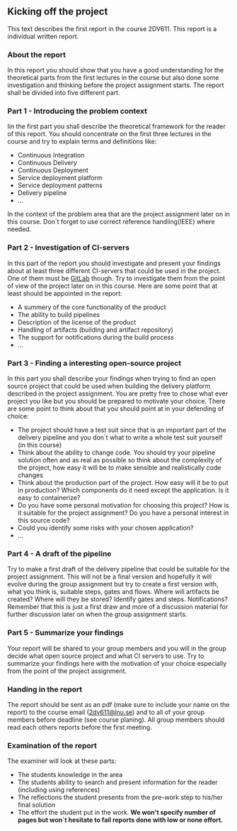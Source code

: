 ## Kicking off the project
This text describes the first report in the course 2DV611. This report is a individual written report.

### About the report
In this report you should show that you have a good understanding for the theoretical parts from the first lectures in the course but also done some investigation and thinking before the project assignment starts. The report shall be divided into five different part.

### Part 1 - Introducing the problem context
Iin the first part you shall describe the theoretical framework for the reader of this report. You should concentrate on the first three lectures in the course and try to explain terms and definitions like:

* Continuous Integration
* Continuous Delivery
* Continuous Deployment
* Service deployment platform
* Service deployment patterns
* Delivery pipeline
* ...

In the context of the problem area that are the project assignment later on in this course. Don´t forget to use correct reference handling(IEEE) where needed.

### Part 2 - Investigation of CI-servers
In this part of the report you should investigate and present your findings about at least three different CI-servers that could be used in the project. One of them must be [GitLab](https://about.gitlab.com) though. Try to investigate them from the point of view of the project later on in this course. Here are some point that at least should be appointed in the report:

* A summery of the core functionality of the product
* The ability to build pipelines
* Description of the license of the product
* Handling of artifacts (building and artifact repository)
* The support for notifications during the build process
* ...

### Part 3 - Finding a interesting open-source project
In this part you shall describe your findings when trying to find an open source project that could be used when building the delivery platform described in the project assignment. You are pretty free to chose what ever project you like but you should be prepared to motivate your choice. There are some point to think about that you should point at in your defending of choice:

* The project should have a test suit since that is an important part of the delivery pipeline and you don´t what to write a whole test suit yourself (in this course)
* Think about the ability to change code. You should try your pipeline solution often and as real as possible so think about the complexity of the project, how easy it will be to make sensible and realistically code changes
* Think about the production part of the project. How easy will it be to put in production? Which components do it need except the application. Is it easy to containerize?
* Do you have some personal motivation for choosing this project? How is it suitable for the project assignment? Do you have a personal interest in this source code?
* Could you identify some risks with your chosen application?
* ...

### Part 4 - A draft of the pipeline
Try to make a first draft of the delivery pipeline that could be suitable for the project assignment. This will not be a final version and hopefully it will evolve during the group assignment but try to create a first version with, what you think is, suitable steps, gates and flows. Where will artifacts be created? Where will they be stored? Identify gates and steps. Notifications?
Remember that this is just a first draw and more of a discussion material for further discussion later on when the group assignment starts.

### Part 5 - Summarize your findings
Your report will be shared to your group members and you will in the group decide what open source project and what CI servers to use. Try to summarize your findings here with the motivation of your choice especially from the point of the project assignment.

### Handing in the report
The report should be sent as an pdf (make sure to include your name on the report) to the course email (2dv611@lnu.se) and to all of your group members before deadline (see course planing). All group members should read each others reports before the first meeting.

### Examination of the report
The examiner will look at these parts:
 * The students knowledge in the area
 * The students ability to search and present information for the reader (including using references)
 * The reflections the student presents from the pre-work step to his/her final solution
 * The effort the student put in the work. **We won't specify number of pages but won´t hesitate to fail reports done with low or none effort.**
